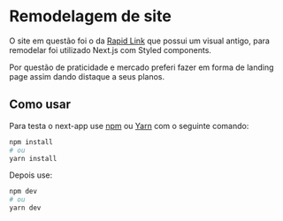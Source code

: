 # Remodelagem de site

O site em questão foi o da  [Rapid Link](rapidlink.com.br) que possui um visual antigo, para remodelar foi utilizado Next.js com Styled components.

Por questão de praticidade e mercado preferi fazer em forma de landing page assim dando distaque a seus planos.

## Como usar

Para testa o next-app use [npm](https://docs.npmjs.com/cli/init) ou [Yarn](https://yarnpkg.com/lang/en/docs/cli/create/) com o seguinte comando:

```bash
npm install 
# ou
yarn install
```

Depois use:

```bash
npm dev
# ou
yarn dev
```